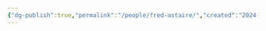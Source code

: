 ```yaml
---
{"dg-publish":true,"permalink":"/people/fred-astaire/","created":"2024-03-13","updated":"2024-03-13"}
---
```


